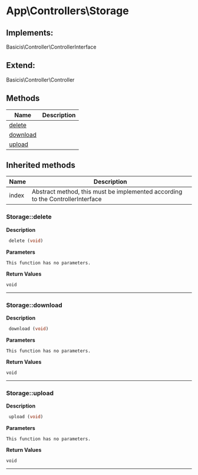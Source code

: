 # App\Controllers\Storage  



## Implements:
Basicis\Controller\ControllerInterface

## Extend:

Basicis\Controller\Controller

## Methods

| Name | Description |
|------|-------------|
|[delete](#storagedelete)||
|[download](#storagedownload)||
|[upload](#storageupload)||

## Inherited methods

| Name | Description |
|------|-------------|
|index|Abstract method, this must be implemented according to the ControllerInterface|



### Storage::delete  

**Description**

```php
 delete (void)
```

 

 

**Parameters**

`This function has no parameters.`

**Return Values**

`void`


<hr />


### Storage::download  

**Description**

```php
 download (void)
```

 

 

**Parameters**

`This function has no parameters.`

**Return Values**

`void`


<hr />


### Storage::upload  

**Description**

```php
 upload (void)
```

 

 

**Parameters**

`This function has no parameters.`

**Return Values**

`void`


<hr />

